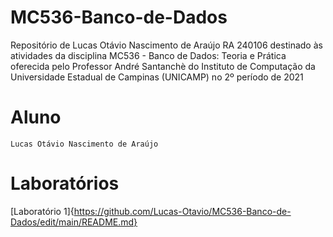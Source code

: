 # MC536-Banco-de-Dados
Repositório de Lucas Otávio Nascimento de Araújo RA 240106 destinado às atividades da disciplina MC536 - Banco de Dados: Teoria e Prática oferecida pelo Professor André Santanchè do Instituto de Computação da Universidade Estadual de Campinas (UNICAMP) no 2º período de 2021

# Aluno
`Lucas Otávio Nascimento de Araújo`

# Laboratórios
[Laboratório 1]{https://github.com/Lucas-Otavio/MC536-Banco-de-Dados/edit/main/README.md}
